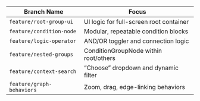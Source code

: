 | Branch Name               | Focus                                   |
| ------------------------- | --------------------------------------- |
| `feature/root-group-ui`   | UI logic for full-screen root container |
| `feature/condition-node`  | Modular, repeatable condition blocks    |
| `feature/logic-operator`  | AND/OR toggler and connection logic     |
| `feature/nested-groups`   | ConditionGroupNode within root/others   |
| `feature/context-search`  | “Choose” dropdown and dynamic filter    |
| `feature/graph-behaviors` | Zoom, drag, edge-linking behaviors      |
